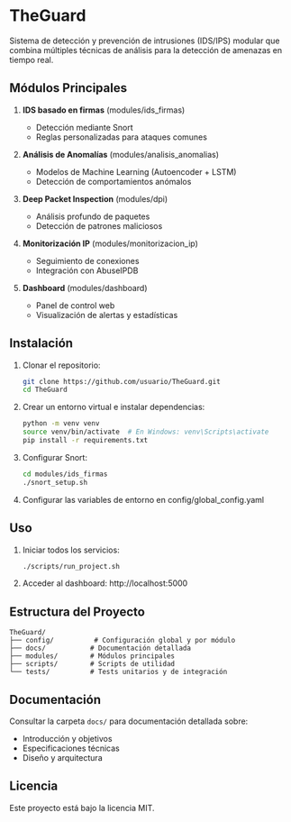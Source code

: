 # TheGuard

Sistema de detección y prevención de intrusiones (IDS/IPS) modular que combina múltiples técnicas de análisis para la detección de amenazas en tiempo real.

## Módulos Principales

1. **IDS basado en firmas** (modules/ids_firmas)
   - Detección mediante Snort
   - Reglas personalizadas para ataques comunes

2. **Análisis de Anomalías** (modules/analisis_anomalias)
   - Modelos de Machine Learning (Autoencoder + LSTM)
   - Detección de comportamientos anómalos

3. **Deep Packet Inspection** (modules/dpi)
   - Análisis profundo de paquetes
   - Detección de patrones maliciosos

4. **Monitorización IP** (modules/monitorizacion_ip)
   - Seguimiento de conexiones
   - Integración con AbuseIPDB

5. **Dashboard** (modules/dashboard)
   - Panel de control web
   - Visualización de alertas y estadísticas

## Instalación

1. Clonar el repositorio:
   ```bash
   git clone https://github.com/usuario/TheGuard.git
   cd TheGuard
   ```

2. Crear un entorno virtual e instalar dependencias:
   ```bash
   python -m venv venv
   source venv/bin/activate  # En Windows: venv\Scripts\activate
   pip install -r requirements.txt
   ```

3. Configurar Snort:
   ```bash
   cd modules/ids_firmas
   ./snort_setup.sh
   ```

4. Configurar las variables de entorno en config/global_config.yaml

## Uso

1. Iniciar todos los servicios:
   ```bash
   ./scripts/run_project.sh
   ```

2. Acceder al dashboard:
   http://localhost:5000

## Estructura del Proyecto

```
TheGuard/
├── config/          # Configuración global y por módulo
├── docs/           # Documentación detallada
├── modules/        # Módulos principales
├── scripts/        # Scripts de utilidad
└── tests/          # Tests unitarios y de integración
```

## Documentación

Consultar la carpeta `docs/` para documentación detallada sobre:
- Introducción y objetivos
- Especificaciones técnicas
- Diseño y arquitectura

## Licencia

Este proyecto está bajo la licencia MIT.